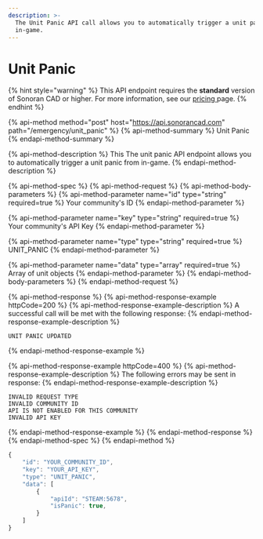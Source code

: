 ```yaml
---
description: >-
  The Unit Panic API call allows you to automatically trigger a unit panic from
  in-game.
---
```


# Unit Panic

{% hint style="warning" %}
This API endpoint requires the **standard** version of Sonoran CAD or higher. For more information, see our [pricing ](../../../../pricing/faq/)page.
{% endhint %}

{% api-method method="post" host="https://api.sonorancad.com" path="/emergency/unit\_panic" %}
{% api-method-summary %}
Unit Panic
{% endapi-method-summary %}

{% api-method-description %}
This The unit panic API endpoint allows you to automatically trigger a unit panic from in-game.
{% endapi-method-description %}

{% api-method-spec %}
{% api-method-request %}
{% api-method-body-parameters %}
{% api-method-parameter name="id" type="string" required=true %}
Your community's ID
{% endapi-method-parameter %}

{% api-method-parameter name="key" type="string" required=true %}
Your community's API Key
{% endapi-method-parameter %}

{% api-method-parameter name="type" type="string" required=true %}
UNIT\_PANIC
{% endapi-method-parameter %}

{% api-method-parameter name="data" type="array" required=true %}
Array of unit objects
{% endapi-method-parameter %}
{% endapi-method-body-parameters %}
{% endapi-method-request %}

{% api-method-response %}
{% api-method-response-example httpCode=200 %}
{% api-method-response-example-description %}
A successful call will be met with the following response:
{% endapi-method-response-example-description %}

```
UNIT PANIC UPDATED
```
{% endapi-method-response-example %}

{% api-method-response-example httpCode=400 %}
{% api-method-response-example-description %}
The following errors may be sent in response:
{% endapi-method-response-example-description %}

```
INVALID REQUEST TYPE
INVALID COMMUNITY ID
API IS NOT ENABLED FOR THIS COMMUNITY
INVALID API KEY
```
{% endapi-method-response-example %}
{% endapi-method-response %}
{% endapi-method-spec %}
{% endapi-method %}

```javascript
{
    "id": "YOUR_COMMUNITY_ID",
    "key": "YOUR_API_KEY",
    "type": "UNIT_PANIC",
    "data": [
        {
            "apiId": "STEAM:5678",
            "isPanic": true,
        }
    ]
}
```

